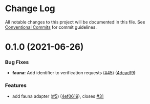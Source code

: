 # Change Log

All notable changes to this project will be documented in this file.
See [Conventional Commits](https://conventionalcommits.org) for commit guidelines.

# 0.1.0 (2021-06-26)

### Bug Fixes

- **fauna:** Add identifier to verification requests ([#45](https://github.com/nextauthjs/adapters/issues/45)) ([4dcadf9](https://github.com/nextauthjs/adapters/commit/4dcadf99414485ce55e32a8df79deb65854cbb84))

### Features

- add fauna adapter ([#5](https://github.com/nextauthjs/adapters/issues/5)) ([4ef0619](https://github.com/nextauthjs/adapters/commit/4ef0619126dd20dc59f35ac8d9ac38cb2af5ab5a)), closes [#31](https://github.com/nextauthjs/adapters/issues/31)
